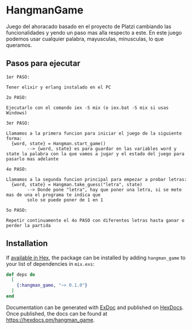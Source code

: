# HangmanGame

Juego del ahoracado basado en el proyecto de Platzi cambiando las funcionalidades y yendo un paso mas alla respecto a este.
En este juego podemos usar cualquier palabra, mayusculas, minusculas, lo que queramos.

## Pasos para ejecutar

  `1er PASO:`  

    Tener elixir y erlang instalado en el PC   
    
  `2o PASO:`  

    Ejecutarlo con el comando iex -S mix (o iex.bat -S mix si usas Windows)


  `3er PASO:`  

    Llamamos a la primera funcion para iniciar el juego de la siguiente forma:
      {word, state} = Hangman.start_game() 
            --> {word, state} es para guardar en las variables word y state la palabra con la que vamos a jugar y el estado del juego para pasarlo mas adelante
  `4o PASO:`  

    Llamamos a la segunda funcion principal para empezar a probar letras:
      {word, state} = Hangman.take_guess("letra", state)
            --> Donde pone "letra", hay que poner una letra, si se mete mas de una el programa te indica que 
            solo se puede poner de 1 en 1
  `5o PASO:`  
  
    Repetir continuamente el 4o PASO con diferentes letras hasta ganar o perder la partida

## Installation

If [available in Hex](https://hex.pm/docs/publish), the package can be installed
by adding `hangman_game` to your list of dependencies in `mix.exs`:

```elixir
def deps do
  [
    {:hangman_game, "~> 0.1.0"}
  ]
end
```

Documentation can be generated with [ExDoc](https://github.com/elixir-lang/ex_doc)
and published on [HexDocs](https://hexdocs.pm). Once published, the docs can
be found at <https://hexdocs.pm/hangman_game>.

